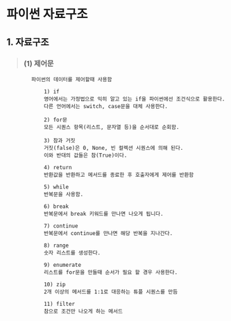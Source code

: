 # 파이썬 자료구조 

## 1. 자료구조
>   ### (1) 제어문
            파이썬의 데이터를 제어할때 사용함

                1) if
                영어에서는 가정법으로 익히 알고 있는 if을 파이썬에선 조건식으로 활용한다. 
                다른 언어에서는 switch, case문을 대체 사용한다. 

                2) for문
                모든 시퀀스 항목(리스트, 문자열 등)을 순서대로 순회함.

                3) 참과 거짓
                거짓(false)은 0, None, 빈 컬렉션 시퀀스에 의해 된다. 
                이와 반대의 값들은 참(True)이다.

                4) return 
                반환값을 반환하고 메서드를 종료한 후 호출자에게 제어를 반환함

                5) while 
                반복문을 사용함.

                6) break
                반복문에서 break 키워드를 만나면 나오게 됩니다. 

                7) continue
                반복문에서 continue를 만나면 해당 반복을 지나간다.

                8) range
                숫자 리스트를 생성한다.
                
                9) enumerate
                리스트를 for문을 만들때 순서가 필요 할 경우 사용한다.

                10) zip
                2개 이상의 메서드를 1:1로 대응하는 튜플 시퀀스를 만듬 

                11) filter
                참으로 조건만 나오게 하는 메서드